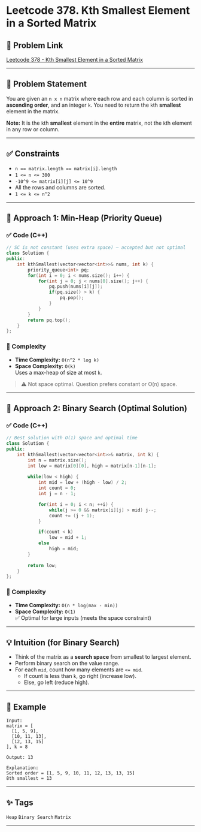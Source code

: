 
# Leetcode 378. Kth Smallest Element in a Sorted Matrix

## 🔗 Problem Link
[Leetcode 378 - Kth Smallest Element in a Sorted Matrix](https://leetcode.com/problems/kth-smallest-element-in-a-sorted-matrix/)

---

## 📘 Problem Statement

You are given an `n x n` matrix where each row and each column is sorted in **ascending order**, and an integer `k`. You need to return the `k`th **smallest** element in the matrix.

**Note:** It is the `k`th **smallest** element in the **entire** matrix, not the `k`th element in any row or column.

---

## ✅ Constraints

- `n == matrix.length == matrix[i].length`
- `1 <= n <= 300`
- `-10^9 <= matrix[i][j] <= 10^9`
- All the rows and columns are sorted.
- `1 <= k <= n^2`

---

## 🚀 Approach 1: Min-Heap (Priority Queue)

### ✅ Code (C++)

```cpp
// SC is not constant (uses extra space) – accepted but not optimal
class Solution {
public:
    int kthSmallest(vector<vector<int>>& nums, int k) {
        priority_queue<int> pq;
        for(int i = 0; i < nums.size(); i++) {
            for(int j = 0; j < nums[0].size(); j++) {
                pq.push(nums[i][j]);
                if(pq.size() > k) {
                    pq.pop();
                }
            }
        }
        return pq.top();
    }
};
```

### 🧠 Complexity

- **Time Complexity:** `O(n^2 * log k)`
- **Space Complexity:** `O(k)`  
  Uses a max-heap of size at most `k`.

> ⚠️ Not space optimal. Question prefers constant or O(n) space.

---

## 🥇 Approach 2: Binary Search (Optimal Solution)

### ✅ Code (C++)

```cpp
// Best solution with O(1) space and optimal time
class Solution {
public:
    int kthSmallest(vector<vector<int>>& matrix, int k) {
        int n = matrix.size();
        int low = matrix[0][0], high = matrix[n-1][n-1];
        
        while(low < high) {
            int mid = low + (high - low) / 2;
            int count = 0;
            int j = n - 1;

            for(int i = 0; i < n; ++i) {
                while(j >= 0 && matrix[i][j] > mid) j--;
                count += (j + 1);
            }

            if(count < k)
                low = mid + 1;
            else
                high = mid;
        }
        
        return low;
    }
};
```

### 🧠 Complexity

- **Time Complexity:** `O(n * log(max - min))`
- **Space Complexity:** `O(1)`  
  ✅ Optimal for large inputs (meets the space constraint)

---

## 💡 Intuition (for Binary Search)

- Think of the matrix as a **search space** from smallest to largest element.
- Perform binary search on the value range.
- For each `mid`, count how many elements are `<= mid`.
  - If count is less than `k`, go right (increase low).
  - Else, go left (reduce high).

---

## 🏁 Example

```text
Input:
matrix = [
  [1, 5, 9],
  [10, 11, 13],
  [12, 13, 15]
], k = 8

Output: 13

Explanation:
Sorted order = [1, 5, 9, 10, 11, 12, 13, 13, 15]
8th smallest = 13
```

---

## ✨ Tags

`Heap` `Binary Search` `Matrix`

---
